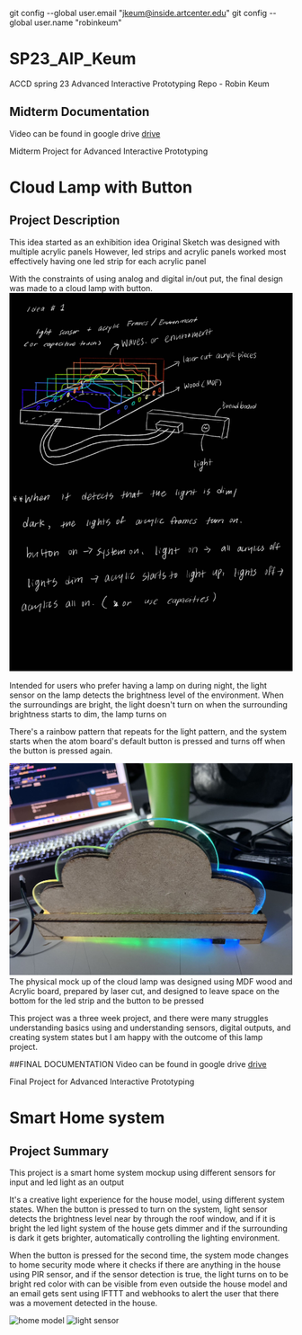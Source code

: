 git config --global user.email "jkeum@inside.artcenter.edu"
git config --global user.name "robinkeum"

# SP23_AIP_Keum
ACCD spring 23 Advanced Interactive Prototyping Repo - Robin Keum
## Midterm Documentation
 Video can be found in google drive 
 [drive](https://drive.google.com/drive/folders/1dVsFapkpwBK-gSAbKA4YA6HCj-IvOEPN?usp=sharing)

Midterm Project for Advanced Interactive Prototyping

# Cloud Lamp with Button
## Project Description
This idea started as an exhibition idea
Original Sketch was designed with multiple acrylic panels
However, led strips and acrylic panels worked most effectively 
having one led strip for each acrylic panel

With the constraints of using analog and digital in/out put,
the final design was made to a cloud lamp with button.
![sketch](https://github.com/robinkeum/SP23_AIP_Keum/blob/main/Image/sketch.jpg "photo_of_sketch")

Intended for users who prefer having a lamp on during night,
the light sensor on the lamp detects the brightness level of the environment.
When the surroundings are bright, the light doesn't turn on 
when the surrounding brightness starts to dim, the lamp turns on


There's a rainbow pattern that repeats for the light pattern,
and the system starts when the atom board's default button is pressed
and turns off when the button is pressed again.


![mockup](https://github.com/robinkeum/SP23_AIP_Keum/blob/main/Image/mockup.jpg "photo_of_mockup")
The physical mock up of the cloud lamp was designed using MDF wood and Acrylic board,
prepared by laser cut, and designed to leave space on the bottom for the led strip
and the button to be pressed


This project was a three week project, and there were many struggles 
understanding basics using and understanding sensors, digital outputs, 
and creating system states but I am happy with the outcome of this lamp project.


##FINAL DOCUMENTATION
 Video can be found in google drive 
 [drive](https://drive.google.com/drive/folders/1dVsFapkpwBK-gSAbKA4YA6HCj-IvOEPN?usp=sharing)

Final Project for Advanced Interactive Prototyping


# Smart Home system 
## Project Summary
This project is a smart home system mockup using different sensors for input and led light as an output

It's a creative light experience for the house model, using different system states.
When the button is pressed to turn on the system, light sensor detects the brightness level near by through the roof window, and if it is bright the led light system of the house gets dimmer and if the surrounding is dark it gets brighter, automatically controlling the lighting environment. 

When the button is pressed for the second time, the system mode changes to home security mode where it checks if there are anything in the house using PIR sensor, and if the sensor detection is true, the light turns on to be bright red color with can be visible from even outside the house model and an email gets sent using IFTTT and webhooks to alert the user that there was a movement detected in the house.

![home model](https://github.com/robinkeum/SP23_AIP_Keum/blob/main/Image/finalfrontviewwithnikita.jpg "finalfrontviewwithnikita")
![light sensor](https://github.com/robinkeum/SP23_AIP_Keum/blob/main/Image/fianltopview.jpg "finaltopview")